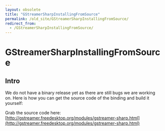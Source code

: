 ```yaml
---
layout: obsolete
title: "GStreamerSharpInstallingFromSource"
permalink: /old_site/GStreamerSharpInstallingFromSource/
redirect_from:
  - /GStreamerSharpInstallingFromSource/
---
```


GStreamerSharpInstallingFromSource
==================================

Intro
-----

We do not have a binary release yet as there are still bugs we are working on. Here is how you can get the source code of the binding and build it yourself:

 Grab the source code here: [http://gstreamer.freedesktop.org/modules/gstreamer-sharp.html](http://gstreamer.freedesktop.org/modules/gstreamer-sharp.html)

